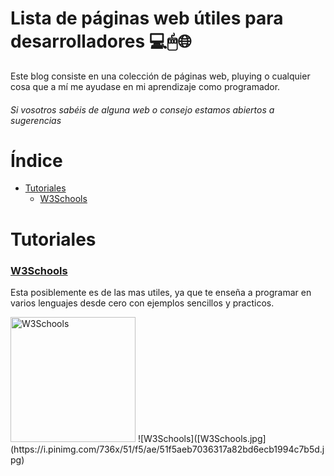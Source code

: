 # Lista de páginas web útiles para desarrolladores 💻🖱🌐

Este blog consiste en una colección de páginas web, pluying o cualquier cosa que a mí me ayudase en mi aprendizaje como programador.
###### *Si vosotros sabéis de alguna web o consejo estamos abiertos a sugerencias*



# Índice
- [Tutoriales](#Tutoriales)
  - [W3Schools](#W3Schools)



# Tutoriales

### [W3Schools](https://www.w3schools.com/)
Esta posiblemente es de las mas utiles, ya que te enseña a programar en varios lenguajes desde cero con ejemplos sencillos y practicos. 

<img src="[drawing.jpg](https://i.pinimg.com/736x/51/f5/ae/51f5aeb7036317a82bd6ecb1994c7b5d.jpg)" alt="W3Schools" width="200"/>
![W3Schools]([W3Schools.jpg](https://i.pinimg.com/736x/51/f5/ae/51f5aeb7036317a82bd6ecb1994c7b5d.jpg)
